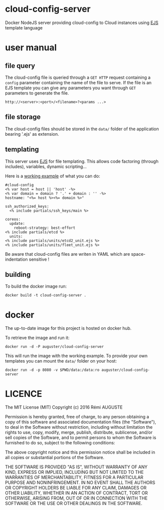 # cloud-config-server
Docker NodeJS server providing cloud-config to Cloud instances using [EJS](http://ejs.co) template language

# user manual

## file query
The cloud-config file is queried through a `GET HTTP` request containing a `config` parameter containing the name of the file to serve.
If the file is an EJS template you can give any parameters you want through `GET` parameters to generate the file.

`http://<server>:<port>/<filename>?<params ...>`

## file storage
The cloud-config files should be stored in the `data/` folder of the application bearing '.ejs' as extension.

## templating
This server uses [EJS](http://ejs.co) for file templating. This allows code factoring (through includes), variables, dynamic scripting...

Here is a [working example](data) of what you can do:
```
#cloud-config
<% var host = host || 'host' -%>
<% var domain = domain ? '.' + domain : '' -%>
hostname: "<%= host %><%= domain %>"

ssh_authorized_keys:
  <% include partials/ssh_keys/main %>

coreos:
  update:
    reboot-strategy: best-effort
<% include partials/etcd %>
  units:
<% include partials/units/etcd2_unit.ejs %>
<% include partials/units/fleet_unit.ejs %>
```
Be aware that cloud-config files are writen in YAML which are space-indentation sensitive !

## building
To build the docker image run:
```
docker build -t cloud-config-server .
```

# docker
The up-to-date image for this project is hosted on docker hub.

To retrieve the image and run it:
```
docker run -d -P auguster/cloud-config-server
```
This will run the image with the working example. To provide your own templates you can mount the `data/` folder on your host:
```
docker run -d -p 8080 -v $PWD/data:/data:ro auguster/cloud-config-server
```
 
# LICENCE
The MIT License (MIT)
Copyright (c) 2016 Rémi AUGUSTE

Permission is hereby granted, free of charge, to any person obtaining a copy of this software and associated documentation files (the "Software"), to deal in the Software without restriction, including without limitation the rights to use, copy, modify, merge, publish, distribute, sublicense, and/or sell copies of the Software, and to permit persons to whom the Software is furnished to do so, subject to the following conditions:

The above copyright notice and this permission notice shall be included in all copies or substantial portions of the Software.

THE SOFTWARE IS PROVIDED "AS IS", WITHOUT WARRANTY OF ANY KIND, EXPRESS OR IMPLIED, INCLUDING BUT NOT LIMITED TO THE WARRANTIES OF MERCHANTABILITY, FITNESS FOR A PARTICULAR PURPOSE AND NONINFRINGEMENT. IN NO EVENT SHALL THE AUTHORS OR COPYRIGHT HOLDERS BE LIABLE FOR ANY CLAIM, DAMAGES OR OTHER LIABILITY, WHETHER IN AN ACTION OF CONTRACT, TORT OR OTHERWISE, ARISING FROM, OUT OF OR IN CONNECTION WITH THE SOFTWARE OR THE USE OR OTHER DEALINGS IN THE SOFTWARE.
